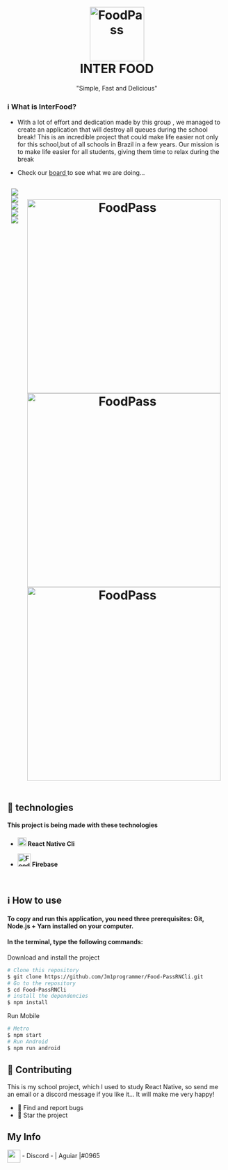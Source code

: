 


<h1 align="center" >
  <br>
  <img src="https://media.discordapp.net/attachments/955093666807054386/1037093558877966416/image.png" alt="FoodPass"  height="125" width="125" >
  <br>
   INTER FOOD 
</h1>

  <p align='center'> "Simple, Fast and Delicious" </p>



 ### ℹ️ What is InterFood? 
 <ul>
 <li>
With a lot of effort and dedication made by this group , we managed to create an application that will destroy all queues during the school break! This is an incredible project that could make life easier not only for this school,but of all schools in Brazil in a few years. Our mission is to make life easier for all students, giving them time to relax during the break 
</li>
<li>
  <p > 
  Check our
  <a href="https://github.com/users/Jm1programmer/projects/2">
    board
  </a>
  to see what we are doing...
</p>

</li>
</ul>
<div style="display: flex"  align='center'>

  
  <p align="center"> 
  <a href="https://discord.gg/BUuSDv7V">
    <img src="https://img.shields.io/discord/1037098420873216081?color=%237289DA&label=InterFood&logo=discord&logoColor=white" ></a>
     <img src="https://img.shields.io/badge/progress-38%25-red" >
       <img src="https://img.shields.io/github/commit-activity/m/Jm1programmer/Food-PassRNCli?color=informational&logo=Android" >
       <img src="https://img.shields.io/github/last-commit/Jm1programmer/Food-PassRNCli?color=blueviolet&logo=React" >
      <img src="https://img.shields.io/github/stars/Jm1programmer/Food-PassRNCli?style=social" >
 
    
  
</p>

<h1 align="center" >
    <img src="https://github.com/Jm1programmer/Food-PassRNCli/blob/main/src/Login.gif?raw=true" alt="FoodPass"  height="445"  >
   <img src="https://github.com/Jm1programmer/Food-PassRNCli/blob/main/src/home%20(2).gif?raw=true" alt="FoodPass"  height="445" >
 <img src="https://github.com/Jm1programmer/Food-PassRNCli/blob/main/src/ChangingScreens.gif?raw=true" alt="FoodPass"  height="445"  >



  
</h1>
<br>




</div>

<h2>🚀 technologies </h2>
<h4>This project is being made with these technologies <h4>
<ul  >
<li> <p>
<img src="https://media.discordapp.net/attachments/955093666807054386/1037499816210608188/unknown.png" alt="FoodPass"  height="20"  >
React Native Cli
<p> 
</li>

<li > <p>
<img src="https://media.discordapp.net/attachments/955093666807054386/1037499756911534190/unknown.png" alt="FoodPass"  height="30"  >
Firebase
<p> 
</li>

</ul>
<br>
<h2> ℹ️ How to use </h2>
<h4>To copy and run this application, you need three prerequisites: Git, Node.js + Yarn installed on your computer. <h4>

<h4>In the terminal, type the following commands: </h4>
Download and install the project

```bash
# Clone this repository
$ git clone https://github.com/Jm1programmer/Food-PassRNCli.git
# Go to the repository
$ cd Food-PassRNCli
# install the dependencies
$ npm install

```


Run Mobile

```bash
# Metro
$ npm start
# Run Android
$ npm run android
```

<h2>🫵 Contributing </h2>
  This is my school project, which I used to study React Native, so send me an email or a discord message if you like it... It will make me very happy!
  <br>
<ul>
<li> 🐞 Find and report bugs </li>
<li> 🌟 Star the project </li>
</ul>
 
 ## My Info
 <img height="30em" align="center"  src="https://media.discordapp.net/attachments/955093666807054386/1021046330078011432/discord-logo-4-1.png?width=533&height=533" /> - Discord - | Aguiar |#0965
 
